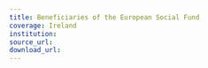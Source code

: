 ```yaml
---
title: Beneficiaries of the European Social Fund
coverage: Ireland
institution: 
source_url: 
download_url: 
---
```

